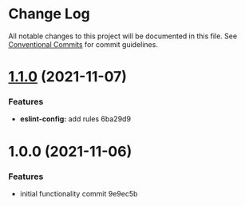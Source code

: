 # Change Log

All notable changes to this project will be documented in this file.
See [Conventional Commits](https://conventionalcommits.org) for commit guidelines.

# [1.1.0](/compare/@xor/eslint-config@1.0.0...@xor/eslint-config@1.1.0) (2021-11-07)


### Features

* **eslint-config:** add rules 6ba29d9





# 1.0.0 (2021-11-06)


### Features

* initial functionality commit 9e9ec5b
